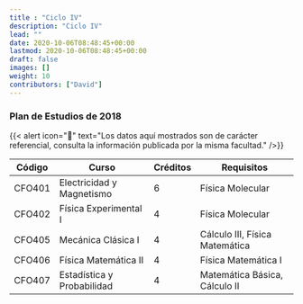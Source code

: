 ```yaml
---
title : "Ciclo IV"
description: "Ciclo IV"
lead: ""
date: 2020-10-06T08:48:45+00:00
lastmod: 2020-10-06T08:48:45+00:00
draft: false
images: []
weight: 10
contributors: ["David"]
---
```


### Plan de Estudios de 2018

{{< alert icon="🚨" text="Los datos aquí mostrados son de carácter referencial, consulta la información publicada por la misma facultad." />}}

| Código | Curso                      | Créditos | Requisitos                     |
| ------ | -------------------------- | -------- | ------------------------------ |
| CFO401 | Electricidad y Magnetismo  | 6        | Física Molecular               |
| CFO402 | Física Experimental I      | 4        | Física Molecular               |
| CFO405 | Mecánica Clásica I         | 4        | Cálculo III, Física Matemática |
| CFO406 | Física Matemática II       | 4        | Física Matemática I            |
| CFO407 | Estadística y Probabilidad | 4        | Matemática Básica, Cálculo II  |
